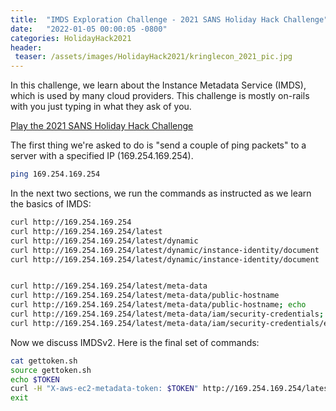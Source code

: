 ```yaml
---
title:  "IMDS Exploration Challenge - 2021 SANS Holiday Hack Challenge"
date:   "2022-01-05 00:00:05 -0800"
categories: HolidayHack2021
header:
 teaser: /assets/images/HolidayHack2021/kringlecon_2021_pic.jpg
---
```


In this challenge, we learn about the Instance Metadata Service (IMDS), which is used by many cloud providers. This challenge is mostly on-rails with you just typing in what they ask of you.

[Play the 2021 SANS Holiday Hack Challenge](https://2021.kringlecon.com/invite)

The first thing we're asked to do is "send a couple of ping packets" to a server with a specified IP (169.254.169.254).

```bash
ping 169.254.169.254
```

In the next two sections, we run the commands as instructed as we learn the basics of IMDS:

```bash
curl http://169.254.169.254
curl http://169.254.169.254/latest
curl http://169.254.169.254/latest/dynamic
curl http://169.254.169.254/latest/dynamic/instance-identity/document
curl http://169.254.169.254/latest/dynamic/instance-identity/document | jq


curl http://169.254.169.254/latest/meta-data
curl http://169.254.169.254/latest/meta-data/public-hostname
curl http://169.254.169.254/latest/meta-data/public-hostname; echo
curl http://169.254.169.254/latest/meta-data/iam/security-credentials; echo
curl http://169.254.169.254/latest/meta-data/iam/security-credentials/elfu-deploy-role; echo
```

Now we discuss IMDSv2. Here is the final set of commands:

```bash
cat gettoken.sh
source gettoken.sh
echo $TOKEN
curl -H "X-aws-ec2-metadata-token: $TOKEN" http://169.254.169.254/latest/meta-data/placement/region
exit
```
